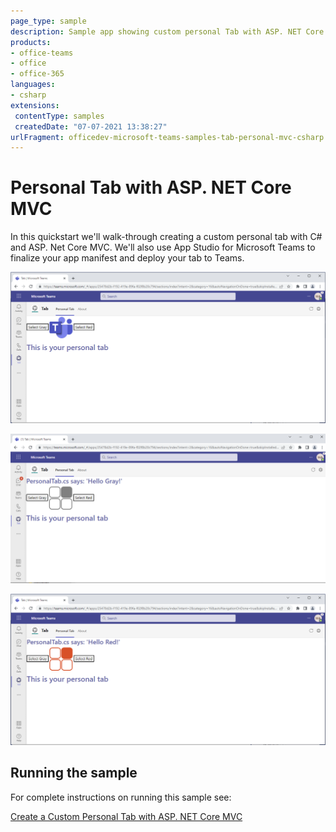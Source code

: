 ```yaml
---
page_type: sample
description: Sample app showing custom personal Tab with ASP. NET Core
products:
- office-teams
- office
- office-365
languages:
- csharp
extensions:
 contentType: samples
 createdDate: "07-07-2021 13:38:27"
urlFragment: officedev-microsoft-teams-samples-tab-personal-mvc-csharp
---
```


# Personal Tab with ASP. NET Core MVC

In this quickstart we'll walk-through creating a custom personal tab with C# and ASP. Net Core MVC. We'll also use App Studio for Microsoft Teams to finalize your app manifest and deploy your tab to Teams.

![personaltab](Images/personaltab.png)

![Greytab](Images/Greytab.png)

![tab](Images/Redtab.png)


## Running the sample

For complete instructions on running this sample see:

[Create a Custom Personal Tab with ASP. NET Core MVC](https://docs.microsoft.com/en-us/microsoftteams/platform/tabs/quickstarts/create-personal-tab-dotnet-core-mvc)
